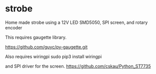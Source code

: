 # strobe
Home made strobe using a 12V LED SMD5050, SPI screen, and rotary encoder

This requires gaugette library. 

https://github.com/guyc/py-gaugette.git

Also requires wiringpi
sudo pip3 install wiringpi

and SPI driver for the screen.
https://github.com/cskau/Python_ST7735

